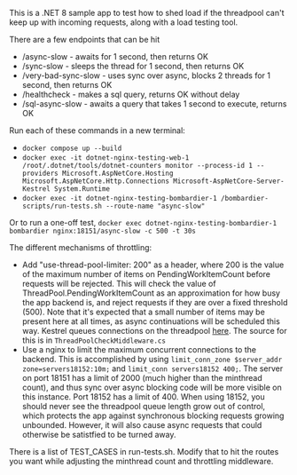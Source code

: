 This is a .NET 8 sample app to test how to shed load if the threadpool can't keep up with incoming requests, along with a load testing tool.

There are a few endpoints that can be hit
- /async-slow - awaits for 1 second, then returns OK
- /sync-slow - sleeps the thread for 1 second, then returns OK
- /very-bad-sync-slow - uses sync over async, blocks 2 threads for 1 second, then returns OK
- /healthcheck - makes a sql query, returns OK without delay
- /sql-async-slow - awaits a query that takes 1 second to execute, returns OK

Run each of these commands in a new terminal:
- `docker compose up --build`
- `docker exec -it dotnet-nginx-testing-web-1 /root/.dotnet/tools/dotnet-counters monitor --process-id 1 --providers Microsoft.AspNetCore.Hosting Microsoft.AspNetCore.Http.Connections Microsoft-AspNetCore-Server-Kestrel System.Runtime`
- `docker exec -it dotnet-nginx-testing-bombardier-1 /bombardier-scripts/run-tests.sh --route-name "async-slow"`

Or to run a one-off test, `docker exec dotnet-nginx-testing-bombardier-1 bombardier nginx:18151/async-slow -c 500 -t 30s`

The different mechanisms of throttling:
- Add "use-thread-pool-limiter: 200" as a header, where 200 is the value of the maximum number of items on PendingWorkItemCount before requests will be rejected. This will check the value of ThreadPool.PendingWorkItemCount as an approximation for how busy the app backend is, and reject requests if they are over a fixed threshold (500). Note that it's expected that a small number of items may be present here at all times, as async continuations will be scheduled this way. Kestrel queues connections on the threadpool [here](https://github.com/dotnet/aspnetcore/blob/4442a188f9200a57635373dcd640893c0e8dcc78/src/Servers/Kestrel/Core/src/Internal/ConnectionDispatcher.cs#L68). The source for this is in `ThreadPoolCheckMiddleware.cs`
- Use a nginx to limit the maximum concurrent connections to the backend. This is accomplished by using `limit_conn_zone $server_addr zone=servers18152:10m;` and `limit_conn servers18152 400;`. The server on port 18151 has a limit of 2000 (much higher than the minthread count), and thus sync over async blocking code will be more visible on this instance. Port 18152 has a limit of 400. When using 18152, you should never see the threadpool queue length grow out of control, which protects the app against synchronous blocking requests growing unbounded. However, it will also cause async requests that could otherwise be satistfied to be turned away.

There is a list of TEST_CASES in run-tests.sh. Modify that to hit the routes you want while adjusting the minthread count and throttling middleware.
